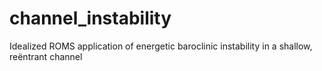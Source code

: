 # channel_instability
Idealized ROMS application of energetic baroclinic instability in a shallow, reëntrant channel
